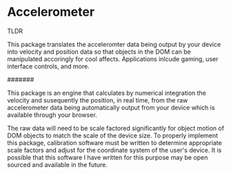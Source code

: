 
# Accelerometer


TLDR 

This package translates the acceleromter data being output by your device into velocity and position data so that objects in the DOM can be manipulated accoringly for cool affects.
Applications inlcude gaming, user interface controls, and more.


#######

This package is an engine that calculates by numerical integration the velocity and susequently the position, in real time, from the raw accelerometer data being automatically output from your device which is available through your browser.

The raw data will need to be scale factored significantly for object motion of DOM objects to match the scale of the device size. To properly implement this package, calibration software must be written to determine appropriate scale factors and adjust for the coordinate system of the user's device. It is possible that this software I have written for this purpose may be open sourced and available in the future.

